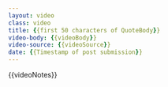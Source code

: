```yaml
---
layout: video
class: video
title: {{first 50 characters of QuoteBody}}
video-body: {{videoBody}}
video-source: {{videoSource}}
date: {{Timestamp of post submission}}
---
```


{{videoNotes}}